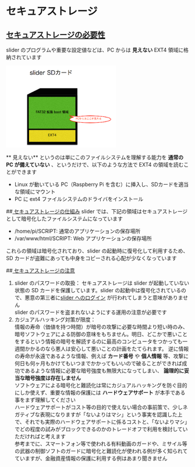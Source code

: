 # セキュアストレージ

## <u>セキュアストレージの必要性</u>
slider のプログラムや重要な設定値などは、PC からは **見えない** EXT4 領域に格納されています

<img src="pic/ss.2016-12-16 15.07.40.png" width="60%">

** 見えない** というのは単にこのファイルシステムを理解する能力を **通常の PC が備えていない** 、というだけで、以下のような方法で EXT4 の領域を読むことができます
- Linux が動いている PC（Raspberry Pi を含む）に挿入し、SDカードを適当な領域にマウント  
- PC に ext4 ファイルシステムのドライバをインストール

##<u> セキュアストレージの仕組み</u>
slider では、下記の領域はセキュアストレージとして暗号化したファイルシステムになっています

- /home/pi/SCRIPT: 通常のアプリケーションの保存場所
- /var/www/html/SCRIPT: Web アプリケーションの保存場所

これらの領域は暗号化されており、slider の起動時に復号化して利用するため、SD カードが盗難にあっても中身をコピーされる心配が少なくなっています

##<u> セキュアストレージの注意</u>
1. slider のパスワードの取扱：
セキュアストレージは slider が起動していない状態の SD カードを保護しています。slider の起動中は復号化されているので、悪意の第三者に[slider へのログイン](login.md) が行われてしまうと意味がありません  
slider のパスワードを盗まれないようにする運用の注意が必要です
2. カジュアルハッキング対策が限度：  
情報の寿命（価値を持つ時間）が暗号の攻撃に必要な時間より短い時のみ、暗号ソフトウェアによる防御の意味をもちません。明日、どこかで悪いことをするという情報の暗号を解読するのに最高のコンピュータをつかっても一週間かかるのなら悪人は安心して悪いことの計画をたてられます。
逆に情報の寿命が永遠であるような情報、例えば **カード番号** や **個人情報** 等、攻撃に何日も何ヶ月もかけてもいつまでかかってもいいので破ることができれば成功であるような情報に必要な暗号強度も無限大になってしまい、 **論理的に妥当な暗号強度は存在しません**  
ソフトウェアによる暗号化と難読化は常にカジュアルハッキングを防ぐ目的にしか使えず、重要な情報の保護には **ハードウェアサポート** が本手である事をまず理解してください    
ハードウェアサポートがコスト等の目的で使えない場合の事前策で、少しネガティブな表現になりますが「ないよりはマシ」という事実を認識した上で、それでも実際のハードウェアサポートに係るコストと、「ないよりマシ」でどの程度の試みがブロックできるのかのトレードオフで利用を検討していただければと考えます  
参考までに、スマートフォン等で使われる有料動画のガードや、ミサイル等の武器の制御ソフトのガードに暗号化と難読化が使われる例が多く知られてていますが、金融資産情報の保護に利用する例はあまり聞きません
